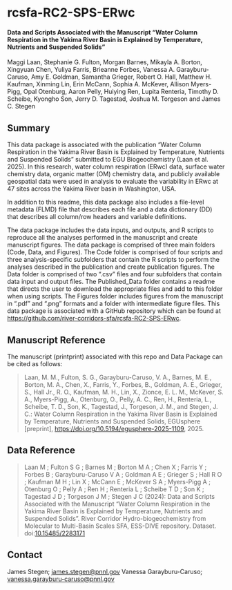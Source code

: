 # rcsfa-RC2-SPS-ERwc

#### Data and Scripts Associated with the Manuscript “Water Column Respiration in the Yakima River Basin is Explained by Temperature, Nutrients and Suspended Solids”
Maggi Laan, Stephanie G. Fulton, Morgan Barnes, Mikayla A. Borton, Xingyuan Chen, Yuliya Farris, Brieanne Forbes, Vanessa A. Garayburu-Caruso, Amy E. Goldman, Samantha Grieger, Robert O. Hall, Matthew H. Kaufman, Xinming Lin, Erin McCann, Sophia A. McKever, Allison Myers-Pigg, Opal Otenburg, Aaron Pelly, Huiying Ren, Lupita Renteria, Timothy D. Scheibe, Kyongho Son, Jerry D. Tagestad, Joshua M. Torgeson and James C. Stegen

## Summary
This data package is associated with the publication “Water Column Respiration in the Yakima River Basin is Explained by Temperature, Nutrients and Suspended Solids” submitted to EGU Biogeochemistry (Laan et al. 2025). In this research, water column respiration (ERwc) data, surface water chemistry data, organic matter (OM) chemistry data, and publicly available geospatial data were used in analysis to evaluate the variability in ERwc at 47 sites across the Yakima River basin in Washington, USA.

In addition to this readme, this data package also includes a file-level metadata (FLMD) file that describes each file and a data dictionary (DD) that describes all column/row headers and variable definitions.

The data package includes the data inputs, and outputs, and R scripts to reproduce all the analyses performed in the manuscript and create manuscript figures. The data package is comprised of three main folders (Code, Data, and Figures). The Code folder is comprised of four scripts and three analysis-specific subfolders that contain the R scripts to perform the analyses described in the publication and create publication figures. The Data folder is comprised of two “.csv” files and four subfolders that contain data input and output files. The Published_Data folder contains a readme that directs the user to download the appropriate files and add to this folder when using scripts.  The Figures folder includes figures from the manuscript in “.pdf” and “.png” formats and a folder with intermediate figure files. This data package is associated with a GitHub repository which can be found at https://github.com/river-corridors-sfa/rcsfa-RC2-SPS-ERwc.

## Manuscript Reference
The manuscript (printprint) associated with this repo and Data Package can be cited as follows:  
> Laan, M. M., Fulton, S. G., Garayburu-Caruso, V. A., Barnes, M. E., Borton, M. A., Chen, X., Farris, Y., Forbes, B., Goldman, A. E., Grieger, S., Hall Jr., R. O., Kaufman, M. H., Lin, X., Zionce, E. L. M., McKever, S. A., Myers-Pigg, A., Otenburg, O., Pelly, A. C., Ren, H., Renteria, L., Scheibe, T. D., Son, K., Tagestad, J., Torgeson, J. M., and Stegen, J. C.: Water Column Respiration in the Yakima River Basin is Explained by Temperature, Nutrients and Suspended Solids, EGUsphere [preprint], https://doi.org/10.5194/egusphere-2025-1109, 2025.
## Data Reference

> Laan M ; Fulton S G ; Barnes M ; Borton M A ; Chen X ; Farris Y ; Forbes B ; Garayburu-Caruso V A ; Goldman A E ; Grieger S ; Hall R O ; Kaufman M H ; Lin X ; McCann E ; McKever S A ; Myers-Pigg A ; Otenburg O ; Pelly A ; Ren H ; Renteria L ; Scheibe T D ; Son K ; Tagestad J D ; Torgeson J M ; Stegen J C (2024): Data and Scripts Associated with the Manuscript “Water Column Respiration in the Yakima River Basin is Explained by Temperature, Nutrients and Suspended Solids”. River Corridor Hydro-biogeochemistry from Molecular to Multi-Basin Scales SFA, ESS-DIVE repository. Dataset. doi:[10.15485/2283171](https://data.ess-dive.lbl.gov/datasets/doi:10.15485/2283171)

## Contact
James Stegen; james.stegen@pnnl.gov
Vanessa Garayburu-Caruso; vanessa.garayburu-caruso@pnnl.gov
